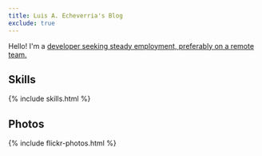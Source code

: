 ```yaml
---
title: Luis A. Echeverria's Blog
exclude: true
---
```


Hello! I'm a <a href="articles/luis-a-echeverria-resume">developer seeking steady employment, preferably on a remote team.</a>

## Skills

{% include skills.html %}
<!-- 
## Interests

{% include interests.html %} -->

## Photos

{% include flickr-photos.html %}

